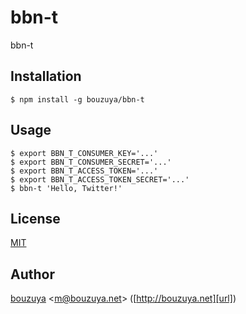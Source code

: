# bbn-t

bbn-t

## Installation

```
$ npm install -g bouzuya/bbn-t
```

## Usage

```
$ export BBN_T_CONSUMER_KEY='...'
$ export BBN_T_CONSUMER_SECRET='...'
$ export BBN_T_ACCESS_TOKEN='...'
$ export BBN_T_ACCESS_TOKEN_SECRET='...'
$ bbn-t 'Hello, Twitter!'
```

## License

[MIT](LICENSE)

## Author

[bouzuya][user] &lt;[m@bouzuya.net][email]&gt; ([http://bouzuya.net][url])

[user]: https://github.com/bouzuya
[email]: mailto:m@bouzuya.net
[url]: http://bouzuya.net
[bouzuya/cars]: https://github.com/bouzuya/cars
